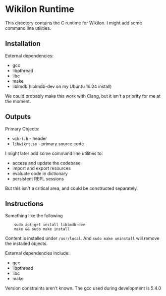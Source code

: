 
# Wikilon Runtime

This directory contains the C runtime for Wikilon. I might add some command line utilities.

## Installation

External dependencies:

* gcc
* libpthread
* libc
* make
* liblmdb (liblmdb-dev on my Ubuntu 16.04 install)

We could probably make this work with Clang, but it isn't a priority for me at the moment.

## Outputs

Primary Objects:

* `wikrt.h` - header
* `libwikrt.so` - primary source code

I might later add some command line utilities to:

* access and update the codebase
* import and export resources 
* evaluate code in dictionary
* persistent REPL sessions

But this isn't a critical area, and could be constructed separately.

## Instructions

Something like the following

        sudo apt-get install liblmdb-dev
        make && sudo make install

Content is installed under `/usr/local`. And `sudo make uninstall` will remove the installed objects.

External dependencies include:

* gcc
* libpthread
* libc
* make

Version constraints aren't known. The gcc used during development is 5.4.0


 
